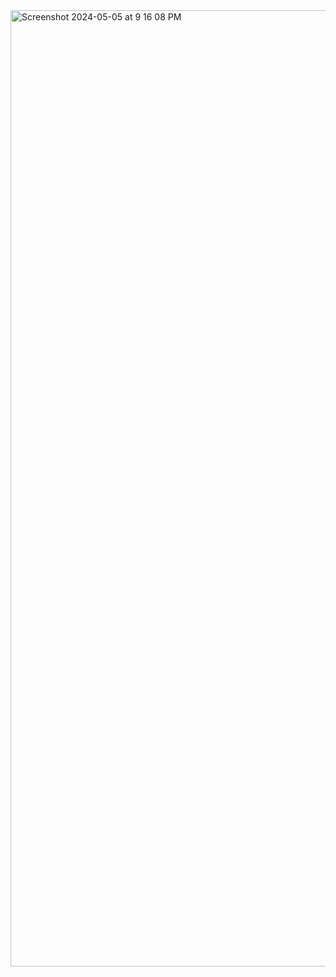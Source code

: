 <img width="1530" alt="Screenshot 2024-05-05 at 9 16 08 PM" src="https://github.com/adithya2424/EmbeddedEdgeAI/assets/34277400/766e7868-4ec3-4807-b766-40bdc887706e">
